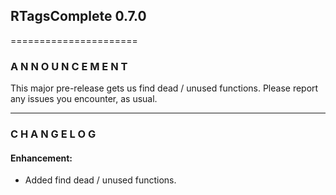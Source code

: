 ## RTagsComplete 0.7.0
======================

### A N N O U N C E M E N T

This major pre-release gets us find dead / unused functions.
Please report any issues you encounter, as usual.

---------------------------------------------------------------------------------

### C H A N G E L O G

#### Enhancement:

- Added find dead / unused functions.
